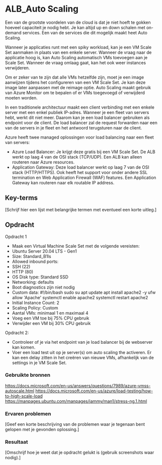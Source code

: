 # ALB_Auto Scaling
Een van de grootste voordelen van de cloud is dat je niet hoeft te gokken hoeveel capaciteit je nodig hebt. Je kan altijd up en down schalen met on-demand services. Een van de services die dit mogelijk maakt heet Auto Scaling.

Wanneer je applicaties runt met een spiky workload, kan je een VM Scale Set aanmaken in plaats van een enkele server. Wanneer de vraag naar de applicatie hoog is, kan Auto Scaling automatisch VMs toevoegen aan je Scale Set. Wanneer de vraag omlaag gaat, kan het ook weer instances verwijderen.

Om er zeker van te zijn dat alle VMs hetzelfde zijn, moet je een image aanwijzen tijdens het configureren van een VM Scale Set. Je kan deze image later aanpassen met de reimage optie. Auto Scaling maakt gebruik van Azure Monitor om te bepalen of er VMs toegevoegd of verwijderd moeten worden.

In een traditionele architectuur maakt een client verbinding met een enkele server met een enkel publiek IP-adres. Wanneer je een fleet van servers hebt, werkt dit niet meer. Daarom kan je een load balancer gebruiken als endpoint voor de client. De load balancer zal de request forwarden naar een van de servers in je fleet en het antwoord terugsturen naar de client.

Azure heeft twee managed oplossingen voor load balancing naar een fleet van servers:
-	Azure Load Balancer: Je krijgt deze gratis bij een VM Scale Set. De ALB werkt op laag 4 van de OSI stack (TCP/UDP). Een ALB kan alleen routeren naar Azure resources.
-	Application Gateway: Deze load balancer werkt op laag 7 van de OSI stack (HTTP/HTTPS). Ook heeft het support voor onder andere SSL termination en Web Application Firewall (WAF) features. Een Application Gateway kan routeren naar elk routable IP address.


## Key-terms
[Schrijf hier een lijst met belangrijke termen met eventueel een korte uitleg.]

## Opdracht
Opdracht 1
-	Maak een Virtual Machine Scale Set met de volgende vereisten:
-	Ubuntu Server 20.04 LTS - Gen1
-	Size: Standard_B1ls
-	Allowed inbound ports:
-	SSH (22)
-	HTTP (80)
-	OS Disk type: Standard SSD
-	Networking: defaults
-	Boot diagnostics zijn niet nodig
-	Custom data: 
	#!/bin/bash
sudo su
apt update
apt install apache2 -y
ufw allow 'Apache'
systemctl enable apache2
systemctl restart apache2
-	Initial Instance Count: 2
-	Scaling Policy: Custom
-	Aantal VMs: minimaal 1 en maximaal 4
-	Voeg een VM toe bij 75% CPU gebruik
-	Verwijder een VM bij 30% CPU gebruik

Opdracht 2:
-	Controleer of je via het endpoint van je load balancer bij de webserver kan komen.
-	Voer een load test uit op je server(s) om auto scaling the activeren. Er kan een delay zitten in het creëren van nieuwe VMs, afhankelijk van de settings in je VM Scale Set.

### Gebruikte bronnen
https://docs.microsoft.com/en-us/answers/questions/7989/azure-vmss-autoscale.html
https://docs.microsoft.com/en-us/azure/load-testing/how-to-high-scale-load
https://manpages.ubuntu.com/manpages/jammy/man1/stress-ng.1.html

### Ervaren problemen
[Geef een korte beschrijving van de problemen waar je tegenaan bent gelopen met je gevonden oplossing.]

### Resultaat
[Omschrijf hoe je weet dat je opdracht gelukt is (gebruik screenshots waar nodig).]
